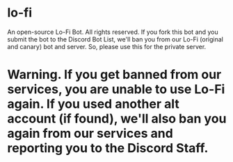 # lo-fi

An open-source Lo-Fi Bot. All rights reserved. If you fork this bot and you submit the bot to the Discord Bot List, we'll ban you from our Lo-Fi (original and canary) bot and server. So, please use this for the private server.

# Warning. If you get banned from our services, you are unable to use Lo-Fi again. If you used another alt account (if found), we'll also ban you again from our services and reporting you to the Discord Staff.
